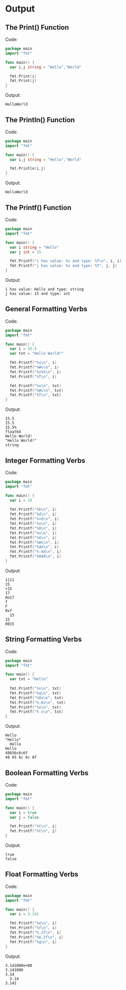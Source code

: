 # Output

## The Print() Function

Code:

```go
package main
import "fmt"

func main() {
  var i,j string = "Hello","World"

  fmt.Print(i)
  fmt.Print(j)
}
```

Output:

```text
HelloWorld
```

## The Println() Function

Code:

```go
package main
import "fmt"

func main() {
  var i,j string = "Hello","World"

  fmt.Println(i,j)
}
```

Output:

```text
HelloWorld
```

## The Printf() Function

Code:

```go
package main
import "fmt"

func main() {
  var i string = "Hello"
  var j int = 15

  fmt.Printf("i has value: %v and type: %T\n", i, i)
  fmt.Printf("j has value: %v and type: %T", j, j)
}
```

Output:

```text
i has value: Hello and type: string
j has value: 15 and type: int
```

## General Formatting Verbs

Code:

```go
package main
import "fmt"

func main() {
  var i = 15.5
  var txt = "Hello World!"

  fmt.Printf("%v\n", i)
  fmt.Printf("%#v\n", i)
  fmt.Printf("%v%%\n", i)
  fmt.Printf("%T\n", i)

  fmt.Printf("%v\n", txt)
  fmt.Printf("%#v\n", txt)
  fmt.Printf("%T\n", txt)
}
```

Output:

```text
15.5
15.5
15.5%
float64
Hello World!
"Hello World!"
string
```

## Integer Formatting Verbs

Code:

```go
package main
import "fmt"

func main() {
  var i = 15
 
  fmt.Printf("%b\n", i)
  fmt.Printf("%d\n", i)
  fmt.Printf("%+d\n", i)
  fmt.Printf("%o\n", i)
  fmt.Printf("%O\n", i)
  fmt.Printf("%x\n", i)
  fmt.Printf("%X\n", i)
  fmt.Printf("%#x\n", i)
  fmt.Printf("%4d\n", i)
  fmt.Printf("%-4d\n", i)
  fmt.Printf("%04d\n", i)
}
```

Output:

```text
1111
15
+15
17
0o17
f
F
0xf
  15
15  
0015
```

## String Formatting Verbs

Code:

```go
package main
import "fmt"

func main() {
  var txt = "Hello"
 
  fmt.Printf("%s\n", txt)
  fmt.Printf("%q\n", txt)
  fmt.Printf("%8s\n", txt)
  fmt.Printf("%-8s\n", txt)
  fmt.Printf("%x\n", txt)
  fmt.Printf("% x\n", txt)
}
```

Output:

```text
Hello
"Hello"
  Hello
Hello   
48656c6c6f
48 65 6c 6c 6f
```

## Boolean Formatting Verbs

Code:

```go
package main
import "fmt"

func main() {
  var i = true
  var j = false

  fmt.Printf("%t\n", i)
  fmt.Printf("%t\n", j)
}
```

Output:

```text
true
false
```

## Float Formatting Verbs

Code:

```go
package main
import "fmt"

func main() {
  var i = 3.141

  fmt.Printf("%e\n", i)
  fmt.Printf("%f\n", i)
  fmt.Printf("%.2f\n", i)
  fmt.Printf("%6.2f\n", i)
  fmt.Printf("%g\n", i)
}
```

Output:

```text
3.141000e+00
3.141000
3.14
  3.14
3.141
```
